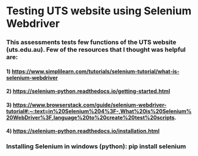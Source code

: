 # Testing UTS website using Selenium Webdriver
### This assessments tests few functions of the UTS website (uts.edu.au). Few of the resources that I thought was helpful are: 
#### 1) https://www.simplilearn.com/tutorials/selenium-tutorial/what-is-selenium-webdriver
#### 2) https://selenium-python.readthedocs.io/getting-started.html
#### 3) https://www.browserstack.com/guide/selenium-webdriver-tutorial#:~:text=in%20Selenium%204%3F-,What%20is%20Selenium%20WebDriver%3F,language%20to%20create%20test%20scripts.
#### 4) https://selenium-python.readthedocs.io/installation.html


### Installing Selenium in windows (python): pip install selenium
